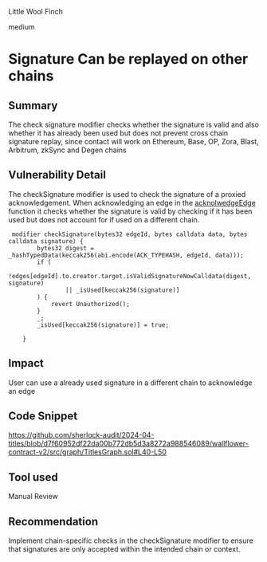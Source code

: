 Little Wool Finch

medium

# Signature Can be replayed on other chains

## Summary
The check signature modifier checks whether the signature is valid and also whether it has already been used but does not prevent cross chain signature replay, since contact will work on Ethereum, Base, OP, Zora, Blast, Arbitrum, zkSync and Degen chains
## Vulnerability Detail
The checkSignature modifier is used to check the signature of a proxied acknowledgement. When acknowledging an edge in the [acknolwedgeEdge](https://github.com/sherlock-audit/2024-04-titles/blob/d7f60952df22da00b772db5d3a8272a988546089/wallflower-contract-v2/src/graph/TitlesGraph.sol#L103-L110) function it checks whether the signature is valid by checking if it has been used but does not account for if used on a different chain.
```solidity
 modifier checkSignature(bytes32 edgeId, bytes calldata data, bytes calldata signature) {
        bytes32 digest = _hashTypedData(keccak256(abi.encode(ACK_TYPEHASH, edgeId, data)));
        if (
            !edges[edgeId].to.creator.target.isValidSignatureNowCalldata(digest, signature)
                || _isUsed[keccak256(signature)]
        ) {
            revert Unauthorized();
        }
        _;
        _isUsed[keccak256(signature)] = true;

    }
```
## Impact
User can use a already used signature in a different chain to acknowledge an edge
## Code Snippet
https://github.com/sherlock-audit/2024-04-titles/blob/d7f60952df22da00b772db5d3a8272a988546089/wallflower-contract-v2/src/graph/TitlesGraph.sol#L40-L50
## Tool used

Manual Review

## Recommendation
Implement chain-specific checks in the checkSignature modifier to ensure that signatures are only accepted within the intended chain or context.